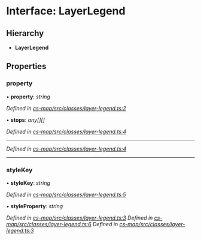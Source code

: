 # Interface: LayerLegend

## Hierarchy

* **LayerLegend**

## Properties

###  property

• **property**: *string*

*Defined in [cs-map/src/classes/layer-legend.ts:2](https://github.com/TNOCS/csnext/blob/99cbd46d/packages/cs-map/src/classes/layer-legend.ts#L2)*

• **stops**: *any[][]*

*Defined in [cs-map/src/classes/layer-legend.ts:4](https://github.com/TNOCS/csnext/blob/99cbd46d/packages/cs-map/src/classes/layer-legend.ts#L4)*

___

*Defined in [cs-map/src/classes/layer-legend.ts:4](https://github.com/TNOCS/csnext/blob/99cbd46d/packages/cs-map/src/classes/layer-legend.ts#L4)*

___

###  styleKey

• **styleKey**: *string*

*Defined in [cs-map/src/classes/layer-legend.ts:5](https://github.com/TNOCS/csnext/blob/99cbd46d/packages/cs-map/src/classes/layer-legend.ts#L5)*

• **styleProperty**: *string*

*Defined in [cs-map/src/classes/layer-legend.ts:3](https://github.com/TNOCS/csnext/blob/99cbd46d/packages/cs-map/src/classes/layer-legend.ts#L3)*
*Defined in [cs-map/src/classes/layer-legend.ts:6](https://github.com/TNOCS/csnext/blob/99cbd46d/packages/cs-map/src/classes/layer-legend.ts#L6)*
*Defined in [cs-map/src/classes/layer-legend.ts:3](https://github.com/TNOCS/csnext/blob/99cbd46d/packages/cs-map/src/classes/layer-legend.ts#L3)*
